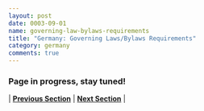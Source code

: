 ```yaml
---
layout: post
date: 0003-09-01
name: governing-law-bylaws-requirements
title: "Germany: Governing Laws/Bylaws Requirements"
category: germany
comments: true
---
```



### Page in progress, stay tuned!


| **[Previous Section]( https://neo-project.github.io/global-blockchain-compliance-hub//germany/germany-tax-and-auditing-requirements.html)** | **[Next Section]( https://neo-project.github.io/global-blockchain-compliance-hub//germany/germany-laws-token-sales.html)** |
